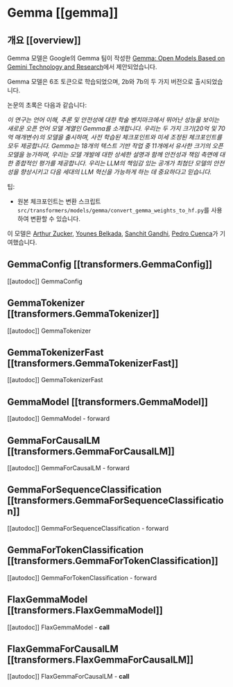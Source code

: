 <!--Copyright 2024 The HuggingFace Team. All rights reserved.

Licensed under the Apache License, Version 2.0 (the "License"); you may not use this file except in compliance with
the License. You may obtain a copy of the License at

http://www.apache.org/licenses/LICENSE-2.0

Unless required by applicable law or agreed to in writing, software distributed under the License is distributed on
an "AS IS" BASIS, WITHOUT WARRANTIES OR CONDITIONS OF ANY KIND, either express or implied. See the License for the
specific language governing permissions and limitations under the License.

⚠️ Note that this file is in Markdown but contain specific syntax for our doc-builder (similar to MDX) that may not be
rendered properly in your Markdown viewer.

-->

# Gemma [[gemma]]

## 개요 [[overview]]

Gemma 모델은 Google의 Gemma 팀이 작성한 [Gemma: Open Models Based on Gemini Technology and Research](https://blog.google/technology/developers/gemma-open-models/)에서 제안되었습니다.

Gemma 모델은 6조 토큰으로 학습되었으며, 2b와 7b의 두 가지 버전으로 출시되었습니다.

논문의 초록은 다음과 같습니다:

*이 연구는 언어 이해, 추론 및 안전성에 대한 학술 벤치마크에서 뛰어난 성능을 보이는 새로운 오픈 언어 모델 계열인 Gemma를 소개합니다. 우리는 두 가지 크기(20억 및 70억 매개변수)의 모델을 출시하며, 사전 학습된 체크포인트와 미세 조정된 체크포인트를 모두 제공합니다. Gemma는 18개의 텍스트 기반 작업 중 11개에서 유사한 크기의 오픈 모델을 능가하며, 우리는 모델 개발에 대한 상세한 설명과 함께 안전성과 책임 측면에 대한 종합적인 평가를 제공합니다. 우리는 LLM의 책임감 있는 공개가 최첨단 모델의 안전성을 향상시키고 다음 세대의 LLM 혁신을 가능하게 하는 데 중요하다고 믿습니다.*

팁:

- 원본 체크포인트는 변환 스크립트 `src/transformers/models/gemma/convert_gemma_weights_to_hf.py`를 사용하여 변환할 수 있습니다.

이 모델은 [Arthur Zucker](https://huggingface.co/ArthurZ), [Younes Belkada](https://huggingface.co/ybelkada), [Sanchit Gandhi](https://huggingface.co/sanchit-gandhi), [Pedro Cuenca](https://huggingface.co/pcuenq)가 기여했습니다.

## GemmaConfig [[transformers.GemmaConfig]]

[[autodoc]] GemmaConfig

## GemmaTokenizer [[transformers.GemmaTokenizer]]

[[autodoc]] GemmaTokenizer


## GemmaTokenizerFast [[transformers.GemmaTokenizerFast]]

[[autodoc]] GemmaTokenizerFast

## GemmaModel [[transformers.GemmaModel]]

[[autodoc]] GemmaModel
    - forward

## GemmaForCausalLM [[transformers.GemmaForCausalLM]]

[[autodoc]] GemmaForCausalLM
    - forward

## GemmaForSequenceClassification [[transformers.GemmaForSequenceClassification]]

[[autodoc]] GemmaForSequenceClassification
    - forward

## GemmaForTokenClassification [[transformers.GemmaForTokenClassification]]

[[autodoc]] GemmaForTokenClassification
    - forward

## FlaxGemmaModel [[transformers.FlaxGemmaModel]]

[[autodoc]] FlaxGemmaModel
    - __call__

## FlaxGemmaForCausalLM [[transformers.FlaxGemmaForCausalLM]]

[[autodoc]] FlaxGemmaForCausalLM
    - __call__
